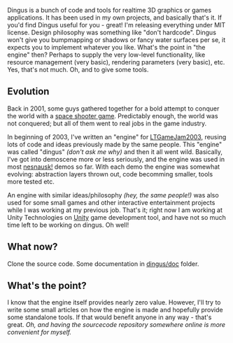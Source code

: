 Dingus is a bunch of code and tools for realtime 3D graphics or games applications. It has been used in my own projects, and basically that's it. If you'd find Dingus useful for you - great! I'm releasing everything under MIT license. Design philosophy was something like "don't hardcode". Dingus won't give you bumpmapping or shadows or fancy water surfaces per se, it expects you to implement whatever you like. What's the point in "the engine" then? Perhaps to supply the very low-level functionality, like resource management (very basic), rendering parameters (very basic), etc. Yes, that's not much. Oh, and to give some tools.


## Evolution

Back in 2001, some guys gathered together for a bold attempt to conquer the world with a [space shooter game](http://aras-p.info/projHkorez.html). Predictably enough, the world was not conquered; but all of them went to real jobs in the game industry.

In beginning of 2003, I've written an "engine" for [LTGameJam2003](http://ltgamejam.org/2003), reusing lots of code and ideas previously made by the same people. This "engine" was called "dingus" _(don't ask me why)_ and then it all went wild.
Basically, I've got into demoscene more or less seriously, and the engine was used in most [nesnausk!](http://www.nesnausk.org/) demos so far. With each demo the engine was somewhat evolving: abstraction layers thrown out, code becomming smaller, tools more tested etc.

An engine with similar ideas/philosophy _(hey, the same people!)_ was also used for some small games and other interactive entertainment projects while I was working at my previous job. That's it; right now I am working at Unity Technologies on [Unity](http://unity3d.com) game development tool, and have not so much time left to be working on dingus. Oh well!


## What now?

Clone the source code. Some documentation in [dingus/doc](https://github.com/aras-p/dingus/tree/master/dingus/doc) folder.


## What's the point?

I know that the engine itself provides nearly zero value. However, I'll try to write some small articles on how the engine is made and hopefully provide some standalone tools. If that would benefit anyone in any way - that's great. _Oh, and having the sourcecode repository somewhere online is more convenient for myself._
